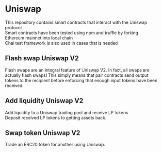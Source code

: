 # **Uniswap**
This repository contains smart contracts that interact with the Uniswap protocol  
Smart contracts have been tested using npm and truffle by forking Ethereum mainnet into local chain  
Chai test framework is also used in cases that is needed  

## **Flash swap Uniswap V2**
Flash swaps are an integral feature of Uniswap V2. In fact, all swaps are actually flash swaps! This simply means that pair contracts send output tokens to the recipient before enforcing that enough input tokens have been received.  

## **Add liquidity Uniswap V2**
Add liquidity to a Uniswap trading pool and receive LP tokens  
Deposit received LP tokens to getting assets back.  

## **Swap token Uniswap V2**
Trade an ERC20 token for another using Uniswap.  

